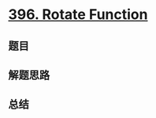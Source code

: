 # [396. Rotate Function](https://leetcode.com/problems/rotate-function/)

## 题目


## 解题思路


## 总结


